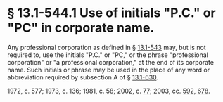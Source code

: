 # § 13.1-544.1 Use of initials "P.C." or "PC" in corporate name.

<p>Any professional corporation as defined in § <a href='http://law.lis.virginia.gov/vacode/13.1-543/'>13.1-543</a> may, but is not required to, use the initials "P.C." or "PC," or the phrase "professional corporation" or "a professional corporation," at the end of its corporate name. Such initials or phrase may be used in the place of any word or abbreviation required by subsection A of § <a href='http://law.lis.virginia.gov/vacode/13.1-630/'>13.1-630</a>.</p><p>1972, c. 577; 1973, c. 136; 1981, c. 58; 2002, c. <a href='http://lis.virginia.gov/cgi-bin/legp604.exe?021+ful+CHAP0077'>77</a>; 2003, cc. <a href='http://lis.virginia.gov/cgi-bin/legp604.exe?031+ful+CHAP0592'>592</a>, <a href='http://lis.virginia.gov/cgi-bin/legp604.exe?031+ful+CHAP0678'>678</a>.</p>